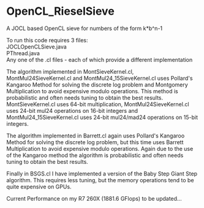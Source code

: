 # OpenCL_RieselSieve
A JOCL based OpenCL sieve for numbers of the form k*b^n-1

To run this code requires 3 files:<br />
JOCLOpenCLSieve.java<br />
PThread.java<br />
Any one of the .cl files - each of which provide a different implementation<br />

The algorithm implemented in MontSieveKernel.cl, MontMul24SieveKernel.cl and MontMul24_15SieveKernel.cl uses Pollard's Kangaroo Method for solving the discrete log problem and Montgomery Multiplication to avoid expensive modulo operations. This method is probabilistic and often needs tuning to obtain the best results.<br />
MontSieveKernel.cl uses 64-bit multiplication, MontMul24SieveKernel.cl uses 24-bit mul24 operations on 16-bit integers and MontMul24_15SieveKernel.cl uses 24-bit mul24/mad24 operations on 15-bit integers.

The algorithm implemented in Barrett.cl again uses Pollard's Kangaroo Method for solving the discrete log problem, but this time uses Barrett Multiplication to avoid expensive modulo operations. Again due to the use of the Kangaroo method the algorithm is probabilistic and often needs tuning to obtain the best results.

Finally in BSGS.cl I have implemented a version of the Baby Step Giant Step algorithm. This requires less tuning, but the memory operations tend to be quite expensive on GPUs. 


Current Performance on my R7 260X (1881.6 GFlops) to be updated...  
